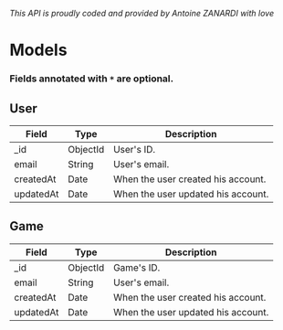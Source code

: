 *This API is proudly coded and provided by Antoine ZANARDI with love*

# Models

### Fields annotated with `*` are optional.

## <a id="user-model"></a>User

| Field                | Type     | Description                                                         |
|----------------------|----------|---------------------------------------------------------------------|
| _id                  | ObjectId | User's ID.                                                     |
| email                | String   | User's email.                                                     |
| createdAt            | Date     | When the user created his account.                                                     |
| updatedAt            | Date     | When the user updated his account.                                                     |

## <a id="game-model"></a>Game

| Field                | Type     | Description                                                         |
|----------------------|----------|---------------------------------------------------------------------|
| _id                  | ObjectId | Game's ID.                                                     |
| email                | String   | User's email.                                                     |
| createdAt            | Date     | When the user created his account.                                                     |
| updatedAt            | Date     | When the user updated his account.                                                     |
